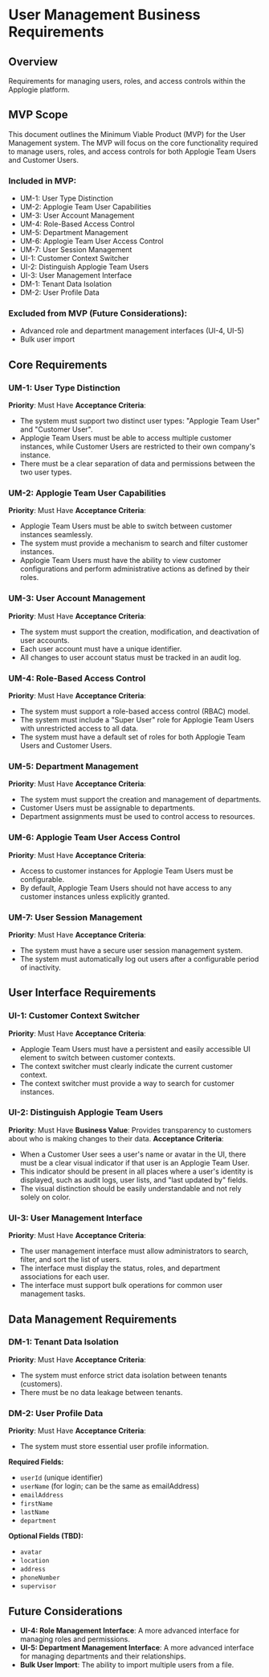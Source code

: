 # User Management Business Requirements

## Overview
Requirements for managing users, roles, and access controls within the Applogie platform.

## MVP Scope
This document outlines the Minimum Viable Product (MVP) for the User Management system. The MVP will focus on the core functionality required to manage users, roles, and access controls for both Applogie Team Users and Customer Users.

### Included in MVP:
- UM-1: User Type Distinction
- UM-2: Applogie Team User Capabilities
- UM-3: User Account Management
- UM-4: Role-Based Access Control
- UM-5: Department Management
- UM-6: Applogie Team User Access Control
- UM-7: User Session Management
- UI-1: Customer Context Switcher
- UI-2: Distinguish Applogie Team Users
- UI-3: User Management Interface
- DM-1: Tenant Data Isolation
- DM-2: User Profile Data

### Excluded from MVP (Future Considerations):
- Advanced role and department management interfaces (UI-4, UI-5)
- Bulk user import

## Core Requirements

### UM-1: User Type Distinction
**Priority**: Must Have
**Acceptance Criteria**:
- The system must support two distinct user types: "Applogie Team User" and "Customer User".
- Applogie Team Users must be able to access multiple customer instances, while Customer Users are restricted to their own company's instance.
- There must be a clear separation of data and permissions between the two user types.

### UM-2: Applogie Team User Capabilities
**Priority**: Must Have
**Acceptance Criteria**:
- Applogie Team Users must be able to switch between customer instances seamlessly.
- The system must provide a mechanism to search and filter customer instances.
- Applogie Team Users must have the ability to view customer configurations and perform administrative actions as defined by their roles.

### UM-3: User Account Management
**Priority**: Must Have
**Acceptance Criteria**:
- The system must support the creation, modification, and deactivation of user accounts.
- Each user account must have a unique identifier.
- All changes to user account status must be tracked in an audit log.

### UM-4: Role-Based Access Control
**Priority**: Must Have
**Acceptance Criteria**:
- The system must support a role-based access control (RBAC) model.
- The system must include a "Super User" role for Applogie Team Users with unrestricted access to all data.
- The system must have a default set of roles for both Applogie Team Users and Customer Users.

### UM-5: Department Management
**Priority**: Must Have
**Acceptance Criteria**:
- The system must support the creation and management of departments.
- Customer Users must be assignable to departments.
- Department assignments must be used to control access to resources.

### UM-6: Applogie Team User Access Control
**Priority**: Must Have
**Acceptance Criteria**:
- Access to customer instances for Applogie Team Users must be configurable.
- By default, Applogie Team Users should not have access to any customer instances unless explicitly granted.

### UM-7: User Session Management
**Priority**: Must Have
**Acceptance Criteria**:
- The system must have a secure user session management system.
- The system must automatically log out users after a configurable period of inactivity.

## User Interface Requirements

### UI-1: Customer Context Switcher
**Priority**: Must Have
**Acceptance Criteria**:
- Applogie Team Users must have a persistent and easily accessible UI element to switch between customer contexts.
- The context switcher must clearly indicate the current customer context.
- The context switcher must provide a way to search for customer instances.

### UI-2: Distinguish Applogie Team Users
**Priority**: Must Have
**Business Value**: Provides transparency to customers about who is making changes to their data.
**Acceptance Criteria**:
- When a Customer User sees a user's name or avatar in the UI, there must be a clear visual indicator if that user is an Applogie Team User.
- This indicator should be present in all places where a user's identity is displayed, such as audit logs, user lists, and "last updated by" fields.
- The visual distinction should be easily understandable and not rely solely on color.

### UI-3: User Management Interface
**Priority**: Must Have
**Acceptance Criteria**:
- The user management interface must allow administrators to search, filter, and sort the list of users.
- The interface must display the status, roles, and department associations for each user.
- The interface must support bulk operations for common user management tasks.

## Data Management Requirements

### DM-1: Tenant Data Isolation
**Priority**: Must Have
**Acceptance Criteria**:
- The system must enforce strict data isolation between tenants (customers).
- There must be no data leakage between tenants.

### DM-2: User Profile Data
**Priority**: Must Have
**Acceptance Criteria**:
- The system must store essential user profile information.

**Required Fields:**
- `userId` (unique identifier)
- `userName` (for login; can be the same as emailAddress)
- `emailAddress`
- `firstName`
- `lastName`
- `department`

**Optional Fields (TBD):**
- `avatar`
- `location`
- `address`
- `phoneNumber`
- `supervisor`

## Future Considerations
- **UI-4: Role Management Interface**: A more advanced interface for managing roles and permissions.
- **UI-5: Department Management Interface**: A more advanced interface for managing departments and their relationships.
- **Bulk User Import**: The ability to import multiple users from a file.
